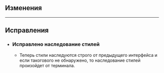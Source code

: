 ## Изменения
---
## Исправления
- ### Исправлено наследование стилей
    - Теперь стили наследуются строго от предыдущего интерфейса и если такогового не обнаружено, то наследование стилей произойдет от терминала.